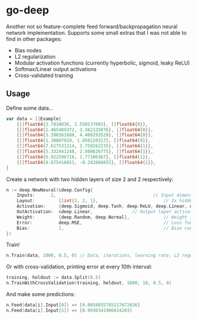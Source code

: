 # go-deep
Another not so feature-complete feed forward/backpropagation neural network implementation. Supports some small extras that I was not able to find in other packages:
- Bias nodes
- L2 regularization
- Modular activation functions (currently hyperbolic, sigmoid, leaky ReLU)
- Softmax/Linear output activations
- Cross-validated training

## Usage
Define some data...
```go
var data = []Example{
	{[]float64{2.7810836, 2.550537003}, []float64{0}},
	{[]float64{1.465489372, 2.362125076}, []float64{0}},
	{[]float64{3.396561688, 4.400293529}, []float64{0}},
	{[]float64{1.38807019, 1.850220317}, []float64{0}},
	{[]float64{7.627531214, 2.759262235}, []float64{1}},
	{[]float64{5.332441248, 2.088626775}, []float64{1}},
	{[]float64{6.922596716, 1.77106367}, []float64{1}},
	{[]float64{8.675418651, -0.242068655}, []float64{1}},
}
```

Create a network with two hidden layers of size 2 and 2 respectively:
```go
n := deep.NewNeural(&deep.Config{
	Inputs:    	 2,                                     // Input dimensionality
	Layout:     	[]int{2, 2, 1},                         // 2x hidden layers with 2 neurons each, 1 output
	Activation: 	{deep.Sigmoid, deep.Tanh, deep.ReLU, deep.Linear, deep.Softmax},
	OutActivation: 	&deep.Linear,				// Output layer activation
	Weight:     	{deep.Random, deep.Normal},             // Weight initializers
	Error:      	deep.MSE,                               // Loss function
	Bias:       	1,                                      // Bias constant (0 disables)
})
```
Train!
```go
n.Train(data, 1000, 0.5, 0) // Data, iterations, learning rate, L2 regularization parameter (gamma)
```
Or with cross-validation, printing error at every 10th interval:
```go
training, heldout := data.Split(0.5)
n.TrainWithCrossValidation(training, heldout, 1000, 10, 0.5, 0)
```
And make some predictions:
```go
n.Feed(data[i].Input[0]) => [0.0058055785217672636]
n.Feed(data[i].Input[5]) => [0.9936341906634203]
```
